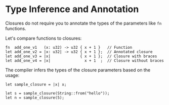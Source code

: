 # Type Inference and Annotation

Closures do not require you to annotate the types of the parameters like `fn`
functions.

Let's compare functions to closures:

```rust,ignore
fn  add_one_v1   (x: u32) -> u32 { x + 1 }   // Function
let add_one_v2 = |x: u32| -> u32 { x + 1 };  // Annotated closure
let add_one_v3 = |x|             { x + 1 };  // Closure with braces
let add_one_v4 = |x|               x + 1  ;  // Closure without braces
```

The compiler infers the types of the closure parameters based on the usage:

```rust,compile_fail
let sample_closure = |x| x;

let s = sample_closure(String::from("hello"));
let n = sample_closure(5);
```
